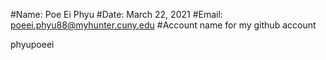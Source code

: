 #Name:  Poe Ei Phyu
#Date:  March 22, 2021
#Email: poeei.phyu88@myhunter.cuny.edu
#Account name for my github account 

phyupoeei
